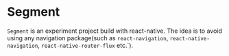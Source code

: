 # Segment
`Segment` is an experiment project build with react-native. The idea is to avoid using any navigation package(such as `react-navigation`, `react-native-navigation`, `react-native-router-flux` etc.`).
